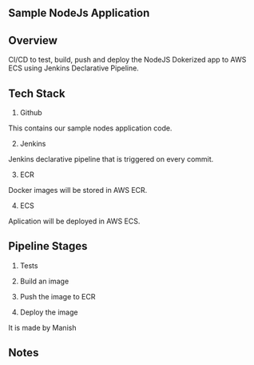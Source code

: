 Sample NodeJs Application
------------------------

## Overview

CI/CD to test, build, push and deploy the NodeJS Dokerized app to AWS ECS using Jenkins Declarative Pipeline.

## Tech Stack

1. Github

This contains our sample nodes application code.

2. Jenkins

Jenkins declarative pipeline that is triggered on every commit.

3. ECR

Docker images will be stored in AWS ECR.

4. ECS

Aplication will be deployed in AWS ECS.


## Pipeline Stages

1. Tests

2. Build an image

3. Push the image to ECR

4. Deploy the image

It is made by Manish

## Notes
